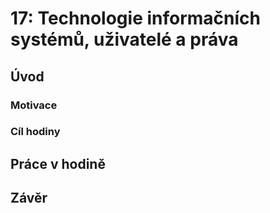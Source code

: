 # 17: Technologie informačních systémů, uživatelé a práva

## Úvod

### Motivace

### Cíl hodiny

## Práce v hodině

## Závěr

